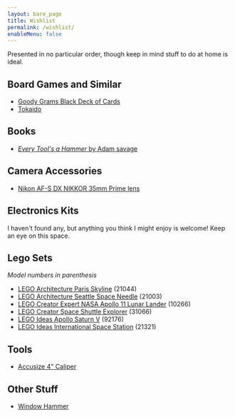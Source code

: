 ```yaml
---
layout: bare_page
title: Wishlist
permalink: /wishlist/
enableMenu: false
---
```


Presented in no particular order, though keep in mind stuff to do at
home is ideal. 

## Board Games and Similar
* [Goody Grams Black Deck of Cards](https://www.amazon.com/dp/B004A9115U)
* [Tokaido](https://www.amazon.com/dp/B0757QD8FY)

## Books
* [*Every Tool's a Hammer* by Adam savage](https://www.amazon.com/Every-Tools-Hammer-Life-What/dp/1982113472)

## Camera Accessories
* [Nikon AF-S DX NIKKOR 35mm Prime lens](https://www.amazon.com/dp/B001S2PPT0)

## Electronics Kits
I haven't found any, but anything you think I might enjoy is welcome!
Keep an eye on this space. 

## Lego Sets
*Model numbers in parenthesis*
* [LEGO Architecture Paris Skyline](https://www.amazon.com/dp/B07GXC4R9R) (21044)
* [LEGO Architecture Seattle Space Needle](https://www.amazon.com/dp/B0025W1PMS) (21003)
* [LEGO Creator Expert NASA Apollo 11 Lunar Lander](https://www.amazon.com/dp/B07W4M54CJ) (10266)
* [LEGO Creator Space Shuttle Explorer](https://www.amazon.com/dp/B0711MPYJN) (31066)
* [LEGO Ideas Apollo Saturn V](https://www.amazon.com/dp/B071G3QMS2) (92176)
* [LEGO Ideas International Space Station](https://www.amazon.com/dp/B083JWZNW7) (21321)

## Tools
* [Accusize 4" Caliper](https://www.amazon.com/gp/product/B017ME2ALS)

## Other Stuff
* [Window Hammer](https://www.amazon.com/dp/B077GNHRZ8)
